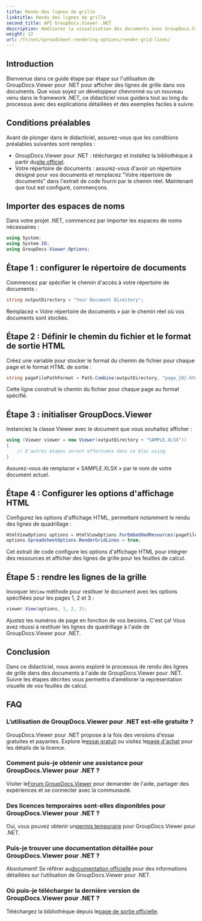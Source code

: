 ```yaml
---
title: Rendu des lignes de grille
linktitle: Rendu des lignes de grille
second_title: API GroupDocs.Viewer .NET
description: Améliorez la visualisation des documents avec GroupDocs.Viewer pour .NET. Rendre les lignes de quadrillage sans effort. Essayez l'essai gratuit maintenant ! #GroupDocs #Viewer
weight: 12
url: /fr/net/spreadsheet-rendering-options/render-grid-lines/
---
```

## Introduction
Bienvenue dans ce guide étape par étape sur l'utilisation de GroupDocs.Viewer pour .NET pour afficher des lignes de grille dans vos documents. Que vous soyez un développeur chevronné ou un nouveau venu dans le framework .NET, ce didacticiel vous guidera tout au long du processus avec des explications détaillées et des exemples faciles à suivre.
## Conditions préalables
Avant de plonger dans le didacticiel, assurez-vous que les conditions préalables suivantes sont remplies :
-  GroupDocs.Viewer pour .NET : téléchargez et installez la bibliothèque à partir du[site officiel](https://releases.groupdocs.com/viewer/net/).
- Votre répertoire de documents : assurez-vous d'avoir un répertoire désigné pour vos documents et remplacez "Votre répertoire de documents" dans l'extrait de code fourni par le chemin réel.
Maintenant que tout est configuré, commençons.
## Importer des espaces de noms
Dans votre projet .NET, commencez par importer les espaces de noms nécessaires :
```csharp
using System;
using System.IO;
using GroupDocs.Viewer.Options;
```
## Étape 1 : configurer le répertoire de documents
Commencez par spécifier le chemin d'accès à votre répertoire de documents :
```csharp
string outputDirectory = "Your Document Directory";
```
Remplacez « Votre répertoire de documents » par le chemin réel où vos documents sont stockés.
## Étape 2 : Définir le chemin du fichier et le format de sortie HTML
Créez une variable pour stocker le format du chemin de fichier pour chaque page et le format HTML de sortie :
```csharp
string pageFilePathFormat = Path.Combine(outputDirectory, "page_{0}.html");
```
Cette ligne construit le chemin du fichier pour chaque page au format spécifié.
## Étape 3 : initialiser GroupDocs.Viewer
Instanciez la classe Viewer avec le document que vous souhaitez afficher :
```csharp
using (Viewer viewer = new Viewer(outputDirectory + "SAMPLE.XLSX"))
{
    // D'autres étapes seront effectuées dans ce bloc using.
}
```
Assurez-vous de remplacer « SAMPLE.XLSX » par le nom de votre document actuel.
## Étape 4 : Configurer les options d'affichage HTML
Configurez les options d'affichage HTML, permettant notamment le rendu des lignes de quadrillage :
```csharp
HtmlViewOptions options = HtmlViewOptions.ForEmbeddedResources(pageFilePathFormat);
options.SpreadsheetOptions.RenderGridLines = true;
```
Cet extrait de code configure les options d'affichage HTML pour intégrer des ressources et afficher des lignes de grille pour les feuilles de calcul.
## Étape 5 : rendre les lignes de la grille
 Invoquer le`View` méthode pour restituer le document avec les options spécifiées pour les pages 1, 2 et 3 :
```csharp
viewer.View(options, 1, 2, 3);
```
Ajustez les numéros de page en fonction de vos besoins.
C'est ça! Vous avez réussi à restituer les lignes de quadrillage à l'aide de GroupDocs.Viewer pour .NET.
## Conclusion
Dans ce didacticiel, nous avons exploré le processus de rendu des lignes de grille dans des documents à l'aide de GroupDocs.Viewer pour .NET. Suivre les étapes décrites vous permettra d’améliorer la représentation visuelle de vos feuilles de calcul.
## FAQ
### L’utilisation de GroupDocs.Viewer pour .NET est-elle gratuite ?
 GroupDocs.Viewer pour .NET propose à la fois des versions d'essai gratuites et payantes. Explore le[essai gratuit](https://releases.groupdocs.com/) ou visitez le[page d'achat](https://purchase.groupdocs.com/buy) pour les détails de la licence.
### Comment puis-je obtenir une assistance pour GroupDocs.Viewer pour .NET ?
 Visiter le[Forum GroupDocs.Viewer](https://forum.groupdocs.com/c/viewer/9) pour demander de l'aide, partager des expériences et se connecter avec la communauté.
### Des licences temporaires sont-elles disponibles pour GroupDocs.Viewer pour .NET ?
 Oui, vous pouvez obtenir un[permis temporaire](https://purchase.groupdocs.com/temporary-license/) pour GroupDocs.Viewer pour .NET.
### Puis-je trouver une documentation détaillée pour GroupDocs.Viewer pour .NET ?
 Absolument! Se référer au[documentation officielle](https://tutorials.groupdocs.com/viewer/net/) pour des informations détaillées sur l’utilisation de GroupDocs.Viewer pour .NET.
### Où puis-je télécharger la dernière version de GroupDocs.Viewer pour .NET ?
 Téléchargez la bibliothèque depuis le[page de sortie officielle](https://releases.groupdocs.com/viewer/net/).